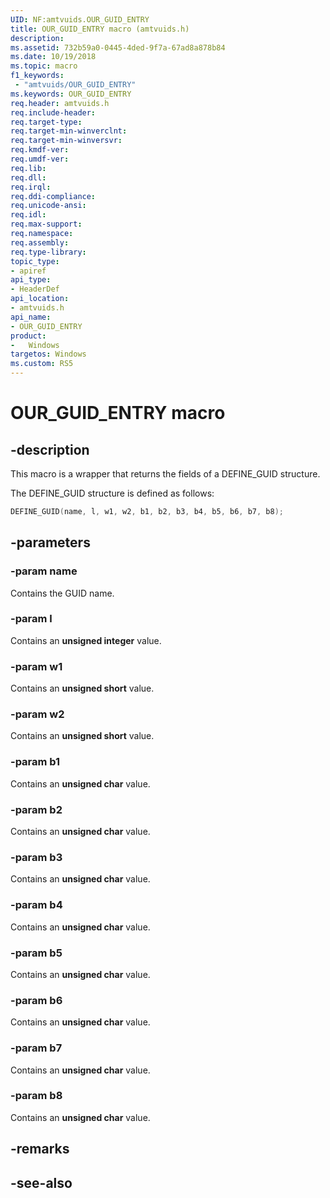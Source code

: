 ```yaml
---
UID: NF:amtvuids.OUR_GUID_ENTRY
title: OUR_GUID_ENTRY macro (amtvuids.h)
description: 
ms.assetid: 732b59a0-0445-4ded-9f7a-67ad8a878b84
ms.date: 10/19/2018
ms.topic: macro
f1_keywords:
 - "amtvuids/OUR_GUID_ENTRY"
ms.keywords: OUR_GUID_ENTRY
req.header: amtvuids.h
req.include-header:
req.target-type:
req.target-min-winverclnt:
req.target-min-winversvr:
req.kmdf-ver:
req.umdf-ver:
req.lib:
req.dll:
req.irql: 
req.ddi-compliance:
req.unicode-ansi:
req.idl:
req.max-support:
req.namespace:
req.assembly:
req.type-library: 
topic_type: 
- apiref
api_type: 
- HeaderDef
api_location: 
- amtvuids.h
api_name: 
- OUR_GUID_ENTRY
product:
-   Windows
targetos: Windows
ms.custom: RS5
---
```


# OUR_GUID_ENTRY macro

## -description

This macro is a wrapper that returns the fields of a DEFINE_GUID structure.

The DEFINE_GUID structure is defined as follows:

```cpp
DEFINE_GUID(name, l, w1, w2, b1, b2, b3, b4, b5, b6, b7, b8);
```

## -parameters

### -param name

Contains the GUID name.

### -param l

Contains an **unsigned integer** value.

### -param w1

Contains an **unsigned short** value.

### -param w2

Contains an **unsigned short** value.

### -param b1

Contains an **unsigned char** value.

### -param b2

Contains an **unsigned char** value.

### -param b3

Contains an **unsigned char** value.

### -param b4

Contains an **unsigned char** value.

### -param b5

Contains an **unsigned char** value.

### -param b6

Contains an **unsigned char** value.

### -param b7

Contains an **unsigned char** value.

### -param b8

Contains an **unsigned char** value.

## -remarks

## -see-also
